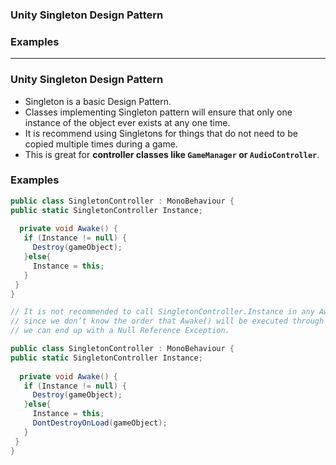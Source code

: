 ### Unity Singleton Design Pattern
### Examples

--------------------------------------------------------------

### Unity Singleton Design Pattern
* Singleton is a basic Design Pattern. 
* Classes implementing Singleton pattern will ensure that only one instance of the object ever exists at any one time. 
* It is recommend using Singletons for things that do not need to be copied multiple times during a game.
* This is great for **controller classes like `GameManager` or `AudioController`**.


### Examples

```c#
public class SingletonController : MonoBehaviour {
public static SingletonController Instance;
 
  private void Awake() {
   if (Instance != null) {
     Destroy(gameObject);
   }else{
     Instance = this;
   }
 }
}

// It is not recommended to call SingletonController.Instance in any Awake() method because, 
// since we don’t know the order that Awake() will be executed through all scripts, 
// we can end up with a Null Reference Exception.

public class SingletonController : MonoBehaviour {
public static SingletonController Instance;
 
  private void Awake() {
   if (Instance != null) {
     Destroy(gameObject);
   }else{
     Instance = this;
     DontDestroyOnLoad(gameObject);
   }
 }
}





```
